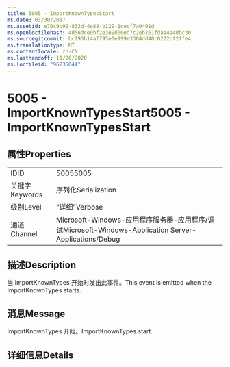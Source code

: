 ```yaml
---
title: 5005 - ImportKnownTypesStart
ms.date: 03/30/2017
ms.assetid: e70c9c92-833d-4e88-b129-1decf7a0491d
ms.openlocfilehash: 4d56dce0bf2e3e9d00ed7c2eb261fdaa4e4dbc30
ms.sourcegitcommit: bc293b14af795e0e999e3304dd40c0222cf2ffe4
ms.translationtype: MT
ms.contentlocale: zh-CN
ms.lasthandoff: 11/26/2020
ms.locfileid: "96235644"
---
```

# <a name="5005---importknowntypesstart"></a><span data-ttu-id="46070-102">5005 - ImportKnownTypesStart</span><span class="sxs-lookup"><span data-stu-id="46070-102">5005 - ImportKnownTypesStart</span></span>

## <a name="properties"></a><span data-ttu-id="46070-103">属性</span><span class="sxs-lookup"><span data-stu-id="46070-103">Properties</span></span>  
  
|||  
|-|-|  
|<span data-ttu-id="46070-104">ID</span><span class="sxs-lookup"><span data-stu-id="46070-104">ID</span></span>|<span data-ttu-id="46070-105">5005</span><span class="sxs-lookup"><span data-stu-id="46070-105">5005</span></span>|  
|<span data-ttu-id="46070-106">关键字</span><span class="sxs-lookup"><span data-stu-id="46070-106">Keywords</span></span>|<span data-ttu-id="46070-107">序列化</span><span class="sxs-lookup"><span data-stu-id="46070-107">Serialization</span></span>|  
|<span data-ttu-id="46070-108">级别</span><span class="sxs-lookup"><span data-stu-id="46070-108">Level</span></span>|<span data-ttu-id="46070-109">“详细”</span><span class="sxs-lookup"><span data-stu-id="46070-109">Verbose</span></span>|  
|<span data-ttu-id="46070-110">通道</span><span class="sxs-lookup"><span data-stu-id="46070-110">Channel</span></span>|<span data-ttu-id="46070-111">Microsoft-Windows-应用程序服务器-应用程序/调试</span><span class="sxs-lookup"><span data-stu-id="46070-111">Microsoft-Windows-Application Server-Applications/Debug</span></span>|  
  
## <a name="description"></a><span data-ttu-id="46070-112">描述</span><span class="sxs-lookup"><span data-stu-id="46070-112">Description</span></span>  

 <span data-ttu-id="46070-113">当 ImportKnownTypes 开始时发出此事件。</span><span class="sxs-lookup"><span data-stu-id="46070-113">This event is emitted when the ImportKnownTypes starts.</span></span>  
  
## <a name="message"></a><span data-ttu-id="46070-114">消息</span><span class="sxs-lookup"><span data-stu-id="46070-114">Message</span></span>  

 <span data-ttu-id="46070-115">ImportKnownTypes 开始。</span><span class="sxs-lookup"><span data-stu-id="46070-115">ImportKnownTypes start.</span></span>  
  
## <a name="details"></a><span data-ttu-id="46070-116">详细信息</span><span class="sxs-lookup"><span data-stu-id="46070-116">Details</span></span>
